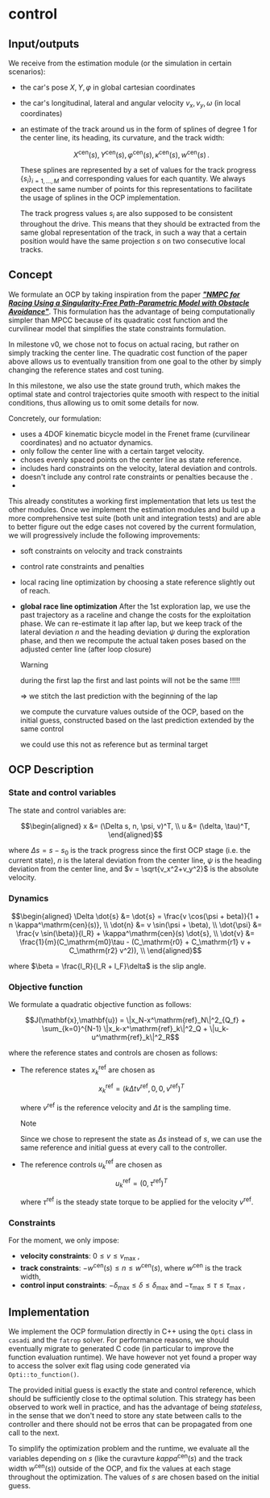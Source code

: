 # control

## Input/outputs

We receive from the estimation module (or the simulation in certain scenarios):

- the car's pose $X,Y,\varphi$ in global cartesian coordinates
- the car's longitudinal, lateral and angular velocity $v_x,v_y,\omega$ (in local coordinates)
- an estimate of the track around us in the form of splines of degree 1 for the
  center line, its heading, its curvature, and the track width:

  ```math
  X^\mathrm{cen}(s),Y^\mathrm{cen}(s),\varphi^\mathrm{cen}(s),\kappa^\mathrm{cen}(s),w^\mathrm{cen}(s)\,.
  ```

  These splines are represented by a set of values for the track progress
  $\{s_i\}_{i=1,\dots,M}$ and corresponding values for each quantity. We always
  expect the same number of points for this representations to facilitate the
  usage of splines in the OCP implementation.

  The track progress values $s_i$ are also supposed to be consistent throughout
  the drive. This means that they should be extracted from the same global
  representation of the track, in such a way that a certain position would have
  the same projection $s$ on two consecutive local tracks.

## Concept

We formulate an OCP by taking inspiration from the paper [**_"NMPC for
Racing Using a Singularity-Free Path-Parametric Model with Obstacle
Avoidance"_**](https://www.sciencedirect.com/science/article/pii/S2405896320317845).
This formulation has the advantage of being computationally simpler than MPCC
because of its quadratic cost function and the curvilinear model that simplifies
the state constraints formulation.

In milestone v0, we chose not to focus on actual racing, but rather on simply 
tracking the center line. The quadratic cost function of the paper above allows
us to eventually transition from one goal to the other by simply changing the 
reference states and cost tuning.

In this milestone, we also use the state ground truth, which makes the optimal
state and control trajectories quite smooth with respect to the initial conditions,
thus allowing us to omit some details for now.

Concretely, our formulation:
- uses a 4DOF kinematic bicycle model in the Frenet frame (curvilinear
  coordinates) and no actuator dynamics.
- only follow the center line with a certain target velocity.
- choses evenly spaced points on the center line as state reference.
- includes hard constraints on the velocity, lateral deviation and controls.
- doesn't include any control rate constraints or penalties because the .
- 

This already constitutes a working first implementation that lets us test the
other modules.
Once we implement the estimation modules and build up a more comprehensive test
suite (both unit and integration tests) and are able to better figure out the
edge cases not covered by the current formulation, we will progressively
include the following improvements:
- soft constraints on velocity and track constraints
- control rate constraints and penalties
- local racing line optimization by choosing a state reference slightly out of
  reach.
- **global race line optimization**
  After the 1st exploration lap, we use the past trajectory as a raceline and change the costs for the exploitation phase. We can re-estimate it lap after lap, but
  we keep track of the lateral deviation $n$ and the heading deviation $\psi$ during the exploration phase, and then we recompute the actual taken poses based on the adjusted center line (after loop closure)

  > [!WARNING]
  > during the first lap the first and last points will not be the same !!!!!

  ⇒ we stitch the last prediction with the beginning of the lap

  we compute the curvature values outside of the OCP, based on the initial guess, constructed based on the last prediction extended by the same control

  we could use this not as reference but as terminal target

## OCP Description

### State and control variables

The state and control variables are:
```math
\begin{aligned}
x &= (\Delta s, n, \psi, v)^T, \\
u &= (\delta, \tau)^T,
\end{aligned}
```

where $\Delta s = s - s_0$ is the track progress since the first OCP stage
(i.e. the current state), $n$ is the lateral deviation from the center line,
$\psi$ is the heading deviation from the center line, and
$v = \sqrt{v_x^2+v_y^2}$ is the absolute velocity.

### Dynamics

```math
\begin{aligned}
\Delta \dot{s} &= \dot{s} = \frac{v \cos(\psi + beta)}{1 + n \kappa^\mathrm{cen}(s)}, \\
\dot{n} &= v \sin(\psi + \beta), \\
\dot{\psi} &= \frac{v \sin(\beta)}{l_R} + \kappa^\mathrm{cen}(s) \dot{s}, \\
\dot{v} &= \frac{1}{m}(C_\mathrm{m0}\tau - (C_\mathrm{r0} + C_\mathrm{r1} v + C_\mathrm{r2} v^2)), \\
\end{aligned}
```

where $\beta = \frac{l_R}{l_R + l_F}\delta$ is the slip angle.

### Objective function

We formulate a quadratic objective function as follows:

```math
J(\mathbf{x},\mathbf{u}) = \|x_N-x^\mathrm{ref}_N\|^2_{Q_f} + \sum_{k=0}^{N-1} \|x_k-x^\mathrm{ref}_k\|^2_Q + \|u_k-u^\mathrm{ref}_k\|^2_R
```

where the reference states and controls are chosen as follows:

- The reference states $x^\mathrm{ref}_k$ are chosen as

  ```math
  x^\mathrm{ref}_k = (k \Delta t v^\mathrm{ref}, 0, 0, v^\mathrm{ref})^T
  ```

  where $v^\mathrm{ref}$ is the reference velocity and $\Delta t$ is the sampling
  time.

  > [!NOTE]
  > Since we chose to represent the state as $\Delta s$ instead of $s$, we
  > can use the same reference and initial guess at every call to the controller.

- The reference controls $u^\mathrm{ref}_k$ are chosen as

  ```math
  u^\mathrm{ref}_k = (0, \tau^\mathrm{ref})^T
  ```

  where $\tau^\mathrm{ref}$ is the steady state torque to be applied for the
  velocity $v^\mathrm{ref}$.

### Constraints

For the moment, we only impose:

- **velocity constraints**: $0 \leq v \leq v_\mathrm{max}$ ,
- **track constraints**: $-w^{\mathrm{cen}}(s) \leq n \leq w^{\mathrm{cen}}(s)$, where $w^{\mathrm{cen}}$ is the track width,
- **control input constraints**: $-\delta_\mathrm{max} \leq \delta \leq \delta_\mathrm{max}$ and $-\tau_\mathrm{max} \leq \tau \leq \tau_\mathrm{max}$ ,

## Implementation

We implement the OCP formulation directly in C++ using the `Opti` class in
`casadi` and the `fatrop` solver. For performance reasons, we should 
eventually migrate to generated C code (in particular to improve the function 
evaluation runtime). We have however not yet found a proper way to access the
solver exit flag using code generated via `Opti::to_function()`.

The provided initial guess is exactly the state and control reference, which
should be sufficiently close to the optimal solution. This strategy has been 
observed to work well in practice, and has the advantage of being _stateless_,
in the sense that we don't need to store any state between calls to the
controller and there should not be erros that can be propagated from one call
to the next.

To simplify the optimization problem and the runtime, we evaluate all the
variables depending on $s$ (like the curavture $kappa^\mathrm{cen}(s)$
and the track width $w^\mathrm{cen}(s)$) outside of the OCP, and fix the
values at each stage throughout the optimization.
The values of $s$ are chosen based on the initial guess.
